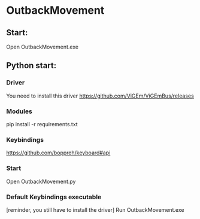 # OutbackMovement

## Start:
Open OutbackMovement.exe

## Python start:

### Driver
You need to install this driver https://github.com/ViGEm/ViGEmBus/releases

### Modules
pip install -r requirements.txt

### Keybindings
https://github.com/boppreh/keyboard#api

### Start
Open OutbackMovement.py

### Default Keybindings executable 
[reminder, you still have to install the driver]
Run OutbackMovement.exe
